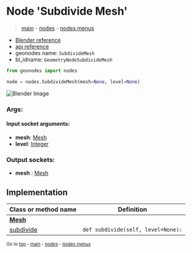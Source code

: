 # Node 'Subdivide Mesh'

> [main](../structure.md) - [nodes](nodes.md) - [nodes menus](nodes_menus.md)

- [Blender reference](https://docs.blender.org/manual/en/latest/modeling/geometry_nodes/mesh/subdivide_mesh.html)
- [api reference](https://docs.blender.org/api/current/bpy.types.GeometryNodeSubdivideMesh.html)
- geonodes name: `SubdivideMesh`
- bl_idname: `GeometryNodeSubdivideMesh`

```python
from geonodes import nodes

node = nodes.SubdivideMesh(mesh=None, level=None)
```

![Blender Image](https://docs.blender.org/manual/en/latest/_images/node-types_GeometryNodeSubdivideMesh.webp)

### Args:

#### Input socket arguments:

- **mesh**: [Mesh](Mesh.md)
- **level**: [Integer](Integer.md)

### Output sockets:

- **mesh** : [Mesh](Mesh.md)

## Implementation

| Class or method name | Definition |
|----------------------|------------|
| **[Mesh](Mesh.md)** |
| [subdivide](Mesh.md#subdivide) | `def subdivide(self, level=None):` |

<sub>Go to [top](#node-Subdivide-Mesh) - [main](../structure.md) - [nodes](nodes.md) - [nodes menus](nodes_menus.md)</sub>

